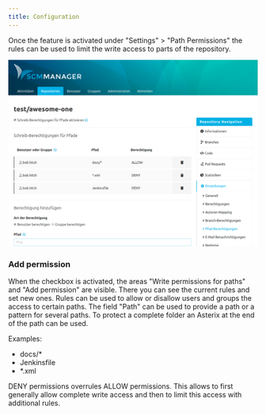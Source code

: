 ```yaml
---
title: Configuration
---
```

Once the feature is activated under "Settings" > "Path Permissions" the rules can be used to limit the write access to parts of the repository.

![PathWP Overview](assets/overview.png)

### Add permission
When the checkbox is activated, the areas "Write permissions for paths" and "Add permission" are visible. There you can see the current rules and set new ones. Rules can be used to allow or disallow users and groups the access to certain paths. The field "Path" can be used to provide a path or a pattern for several paths. To protect a complete folder an Asterix at the end of the path can be used.

Examples:

* docs/*
* Jenkinsfile
* *.xml

DENY permissions overrules ALLOW permissions. This allows to first generally allow complete write access and then to limit this access with additional rules.
